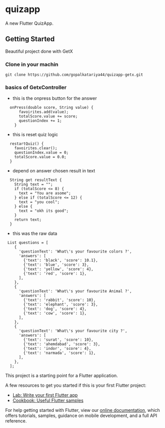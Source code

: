 # quizapp

A new Flutter QuizApp.

## Getting Started

Beautiful project done with GetX

### Clone in your machin
```
git clone https://github.com/gopalkatariya44/quizapp-getx.git
```

### basics of GetxController
- this is the onpress button for the answer
```
  onPress(double score, String value) {
      favoirites.add(value);
      totalScore.value += score;
      questionIndex += 1;
    }
```

- this is reset quiz logic
```
  restartQuiz() {
    favoirites.clear();
    questionIndex.value = 0;
    totalScore.value = 0.0;
  }
```

- depend on answer chosen result in text
```
  String get resultText {
    String text = "";
    if (totalScore <= 8) {
      text = "You are asome";
    } else if (totalScore <= 12) {
      text = "you cool";
    } else {
      text = "okh its good";
    }
    return text;
  }
```

- this was the raw data
```
 List questions = [
    {
      'questionText': 'What\'s your favourite colors ?',
      'answers': [
        {'text': 'black', 'score': 10.1},
        {'text': 'blue', 'score': 3},
        {'text': 'yellow', 'score': 4},
        {'text': 'red', 'score': 1},
      ],
    },
    {
      'questionText': 'What\'s your favourite Animal ?',
      'answers': [
        {'text': 'rabbit', 'score': 10},
        {'text': 'elephant', 'score': 3},
        {'text': 'dog', 'score': 4},
        {'text': 'cow', 'score': 1},
      ],
    },
    {
      'questionText': 'What\'s your favourite city ?',
      'answers': [
        {'text': 'surat', 'score': 10},
        {'text': 'ahemdabad', 'score': 3},
        {'text': 'indor', 'score': 4},
        {'text': 'narmada', 'score': 1},
      ],
    },
  ];
```


This project is a starting point for a Flutter application.

A few resources to get you started if this is your first Flutter project:

- [Lab: Write your first Flutter app](https://flutter.dev/docs/get-started/codelab)
- [Cookbook: Useful Flutter samples](https://flutter.dev/docs/cookbook)

For help getting started with Flutter, view our
[online documentation](https://flutter.dev/docs), which offers tutorials,
samples, guidance on mobile development, and a full API reference.
